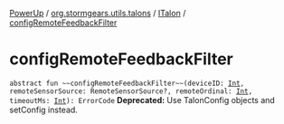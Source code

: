 [PowerUp](../../index.md) / [org.stormgears.utils.talons](../index.md) / [ITalon](index.md) / [configRemoteFeedbackFilter](./config-remote-feedback-filter.md)

# configRemoteFeedbackFilter

`abstract fun ~~configRemoteFeedbackFilter~~(deviceID: `[`Int`](https://kotlinlang.org/api/latest/jvm/stdlib/kotlin/-int/index.html)`, remoteSensorSource: RemoteSensorSource?, remoteOrdinal: `[`Int`](https://kotlinlang.org/api/latest/jvm/stdlib/kotlin/-int/index.html)`, timeoutMs: `[`Int`](https://kotlinlang.org/api/latest/jvm/stdlib/kotlin/-int/index.html)`): ErrorCode`
**Deprecated:** Use TalonConfig objects and setConfig instead.

